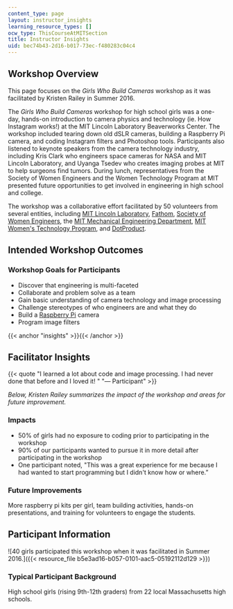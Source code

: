 ```yaml
---
content_type: page
layout: instructor_insights
learning_resource_types: []
ocw_type: ThisCourseAtMITSection
title: Instructor Insights
uid: bec74b43-2d16-b017-73ec-f480283c04c4
---
```


Workshop Overview
-----------------

This page focuses on the _Girls Who Build Cameras_ workshop as it was facilitated by Kristen Railey in Summer 2016.

The _Girls Who Build Cameras_ workshop for high school girls was a one-day, hands-on introduction to camera physics and technology (ie. How Instagram works!) at the MIT Lincoln Laboratory Beaverworks Center. The workshop included tearing down old dSLR cameras, building a Raspberry Pi camera, and coding Instagram filters and Photoshop tools. Participants also listened to keynote speakers from the camera technology industry, including Kris Clark who engineers space cameras for NASA and MIT Lincoln Laboratory, and Uyanga Tsedev who creates imaging probes at MIT to help surgeons find tumors. During lunch, representatives from the Society of Women Engineers and the Women Technology Program at MIT presented future opportunities to get involved in engineering in high school and college.

The workshop was a collaborative effort facilitated by 50 volunteers from several entities, including [MIT Lincoln Laboratory](http://www.ll.mit.edu), [Fathom](https://fathom.info), [Society of Women Engineers](http://societyofwomenengineers.swe.org), the [MIT Mechanical Engineering Department](http://meche.mit.edu), [MIT Women's Technology Program](http://wtp.mit.edu), and [DotProduct](https://www.dotproduct3d.com). 

Intended Workshop Outcomes
--------------------------

### Workshop Goals for Participants

*   Discover that engineering is multi-faceted
*   Collaborate and problem solve as a team
*   Gain basic understanding of camera technology and image processing
*   Challenge stereotypes of who engineers are and what they do
*   Build a [Raspberry Pi](https://www.raspberrypi.org/about/) camera
*   Program image filters

{{< anchor "insights" >}}{{< /anchor >}}

Facilitator Insights
--------------------

{{< quote "I learned a lot about code and image processing. I had never done that before and I loved it! " "— Participant" >}}

_Below, Kristen Railey summarizes the impact of the workshop and areas for future improvement._

### Impacts

*   50% of girls had no exposure to coding prior to participating in the workshop
*   90% of our participants wanted to pursue it in more detail after participating in the workshop
*   One participant noted, "This was a great experience for me because I had wanted to start programming but I didn't know how or where.”

### Future Improvements

More raspberry pi kits per girl, team building activities, hands-on presentations, and training for volunteers to engage the students.

Participant Information
-----------------------

![40 girls participated this workshop when it was facilitated in Summer 2016.]({{< resource_file b5e3ad16-b057-0101-aac5-05192112d129 >}})

### Typical Participant Background

High school girls (rising 9th-12th graders) from 22 local Massachusetts high schools.